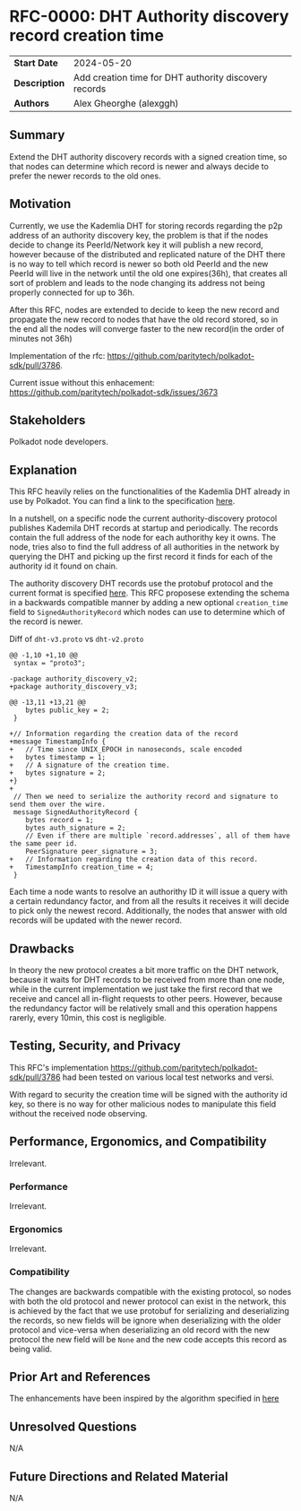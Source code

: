 # RFC-0000: DHT Authority discovery record creation time

|                 |                                                                                             |
| --------------- | ------------------------------------------------------------------------------------------- |
| **Start Date**  | 2024-05-20                                                                                  |
| **Description** | Add creation time for DHT authority discovery records                                        |
| **Authors**     | Alex Gheorghe (alexggh)                                                                     |

## Summary

Extend the DHT authority discovery records with a signed creation time, so that nodes can determine which record is newer and always decide to prefer the newer records to the old ones.

## Motivation

Currently, we use the Kademlia DHT for storing records regarding the p2p address of an authority discovery key, the problem is that if the nodes decide to change its PeerId/Network key it will publish a new record, however because of the distributed and replicated nature of the DHT there is no way to tell which record is newer so both old PeerId and the new PeerId will live in the network until the old one expires(36h), that creates all sort of problem and leads to the node changing its address not being properly connected for up to 36h. 

After this RFC, nodes are extended to decide to keep the new record and propagate the new record to nodes that have the old record stored, so in the end all the nodes will converge faster to the new record(in the order of minutes not 36h)

Implementation of the rfc: https://github.com/paritytech/polkadot-sdk/pull/3786.

Current issue without this enhacement: https://github.com/paritytech/polkadot-sdk/issues/3673 

## Stakeholders

Polkadot node developers.

## Explanation

This RFC heavily relies on the functionalities of the Kademlia DHT already in use by Polkadot.
You can find a link to the specification [here](https://github.com/libp2p/specs/tree/master/kad-dht).

In a nutshell, on a specific node the current authority-discovery protocol publishes Kademila DHT records at startup and periodically. The records contain the full address of the node for each authorithy key it owns. The node, tries also to find the full address of all authorities in the network by querying the DHT and picking up the first record it finds for each of the authority id it found on chain.

The authority discovery DHT records use the protobuf protocol and the current format is specified [here](https://github.com/paritytech/polkadot-sdk/blob/313fe0f9a277f27a4228634f0fb15a1c3fa21271/substrate/client/authority-discovery/src/worker/schema/dht-v2.proto#L4). This RFC proposese extending the schema in a backwards compatible manner by adding a new optional `creation_time` field to `SignedAuthorityRecord` which nodes can use to determine which of the record is newer.

Diff of `dht-v3.proto` vs `dht-v2.proto`

```
@@ -1,10 +1,10 @@
 syntax = "proto3";

-package authority_discovery_v2;
+package authority_discovery_v3;

@@ -13,11 +13,21 @@
 	bytes public_key = 2;
 }

+// Information regarding the creation data of the record
+message TimestampInfo {
+	// Time since UNIX_EPOCH in nanoseconds, scale encoded
+	bytes timestamp = 1;
+	// A signature of the creation time.
+	bytes signature = 2;
+}
+
 // Then we need to serialize the authority record and signature to send them over the wire.
 message SignedAuthorityRecord {
 	bytes record = 1;
 	bytes auth_signature = 2;
 	// Even if there are multiple `record.addresses`, all of them have the same peer id.
 	PeerSignature peer_signature = 3;
+	// Information regarding the creation data of this record.
+	TimestampInfo creation_time = 4;
 }
```

Each time a node wants to resolve an authorithy ID it will issue a query with a certain redundancy factor, and from all the results it receives it will decide to pick only the newest record. Additionally, the nodes that answer with old records will be updated with the newer record.


## Drawbacks

In theory the new protocol creates a bit more traffic on the DHT network, because it waits for DHT records to be received from more than one node, while in the current implementation we just take the first record that we receive and cancel all in-flight requests to other peers. However, because the redundancy factor will be relatively small and this operation happens rarerly, every 10min, this cost is negligible.

## Testing, Security, and Privacy


This RFC's implementation https://github.com/paritytech/polkadot-sdk/pull/3786 had been tested on various local test networks and versi.

With regard to security the creation time will be signed with the authority id key, so there is no way for other malicious nodes to manipulate this field without the received node observing.

## Performance, Ergonomics, and Compatibility

Irrelevant.

### Performance

Irrelevant.

### Ergonomics

Irrelevant.

### Compatibility

The changes are backwards compatible with the existing protocol, so nodes with both the old protocol and newer protocol can exist in the network, this is achieved by the fact that we use protobuf for serializing and deserializing the records, so new fields will be ignore when deserializing with the older protocol and vice-versa when deserializing an old record with the new protocol the new field will be `None` and the new code accepts this record as being valid.

## Prior Art and References

The enhancements have been inspired by the algorithm specified in [here](https://github.com/libp2p/specs/blob/master/kad-dht/README.md#value-retrieval)

## Unresolved Questions

N/A

## Future Directions and Related Material

N/A